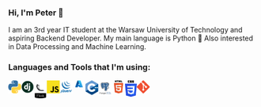 ### Hi, I'm Peter 👋 
I am an 3rd year IT student at the Warsaw University of Technology and aspiring Backend Developer.
My main language is Python 🐍 Also interested in Data Processing and Machine Learning.

### Languages and Tools that I'm using:
<img align="left" alt="Python" width="26px" src="https://github.com/piotrzegarek/piotrzegarek/blob/main/img/python.png" />
<img align="left" alt="Django" width="26px" src="https://github.com/piotrzegarek/piotrzegarek/blob/main/img/django.png" />
<img align="left" alt="flask" width="26px" src="https://github.com/piotrzegarek/piotrzegarek/blob/main/img/flask.png" />
<img align="left" alt="JS" width="26px" src="https://github.com/piotrzegarek/piotrzegarek/blob/main/img/js.png" />
<img align="left" alt="JQuery" width="26px" src="https://github.com/piotrzegarek/piotrzegarek/blob/main/img/jquery.png" />
<img align="left" alt="Azure" width="26px" src="https://github.com/piotrzegarek/piotrzegarek/blob/main/img/azure.png" />
<img align="left" alt="C++" width="26px" src="https://github.com/piotrzegarek/piotrzegarek/blob/main/img/cplusplus.png" />
<img align="left" alt="Postgres" width="28px" src="https://github.com/piotrzegarek/piotrzegarek/blob/main/img/postgres.png" />
<img align="left" alt="HTML" width="26px" src="https://github.com/piotrzegarek/piotrzegarek/blob/main/img/html.png" />
<img align="left" alt="CSS" width="24px" src="https://github.com/piotrzegarek/piotrzegarek/blob/main/img/css.png" />
<img align="left" alt="GIT" width="26px" src="https://github.com/piotrzegarek/piotrzegarek/blob/main/img/git.png" />
